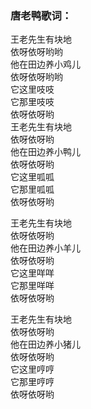 

### 唐老鸭歌词：

王老先生有块地  
依呀依呀哟哟  
他在田边养小鸡儿  
依呀依呀哟哟  
它这里吱吱  
它那里吱吱  
依呀依呀哟  
王老先生有块地  
依呀依呀哟  
他在田边养小鸭儿  
依呀依呀哟  
它这里呱呱  
它那里呱呱  
依呀依呀哟

王老先生有块地  
依呀依呀哟  
他在田边养小羊儿  
依呀依呀哟  
它这里咩咩  
它那里咩咩  
依呀依呀哟

王老先生有块地  
依呀依呀哟  
他在田边养小猪儿  
依呀依呀哟  
它这里哼哼  
它那里哼哼  
依呀依呀哟

